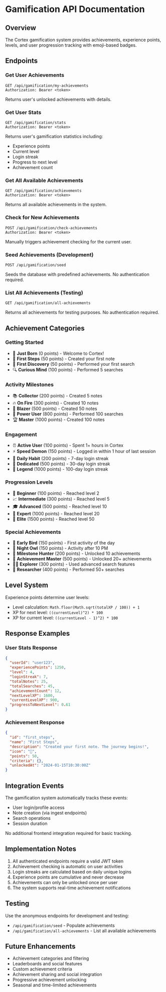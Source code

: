 # Gamification API Documentation

## Overview
The Cortex gamification system provides achievements, experience points, levels, and user progression tracking with emoji-based badges.

## Endpoints

### Get User Achievements
```
GET /api/gamification/my-achievements
Authorization: Bearer <token>
```
Returns user's unlocked achievements with details.

### Get User Stats
```
GET /api/gamification/stats
Authorization: Bearer <token>
```
Returns user's gamification statistics including:
- Experience points
- Current level
- Login streak
- Progress to next level
- Achievement count

### Get All Available Achievements
```
GET /api/gamification/achievements
Authorization: Bearer <token>
```
Returns all available achievements in the system.

### Check for New Achievements
```
POST /api/gamification/check-achievements
Authorization: Bearer <token>
```
Manually triggers achievement checking for the current user.

### Seed Achievements (Development)
```
POST /api/gamification/seed
```
Seeds the database with predefined achievements. No authentication required.

### List All Achievements (Testing)
```
GET /api/gamification/all-achievements
```
Returns all achievements for testing purposes. No authentication required.

## Achievement Categories

### Getting Started
- 🐣 **Just Born** (0 points) - Welcome to Cortex!
- 📝 **First Steps** (50 points) - Created your first note
- 🎯 **First Discovery** (50 points) - Performed your first search
- 🔍 **Curious Mind** (100 points) - Performed 5 searches

### Activity Milestones
- 📚 **Collector** (200 points) - Created 5 notes
- 🔥 **On Fire** (300 points) - Created 10 notes  
- 🚀 **Blazer** (500 points) - Created 50 notes
- 💪 **Power User** (800 points) - Performed 100 searches
- 🏆 **Master** (1000 points) - Created 100 notes

### Engagement
- ⏰ **Active User** (100 points) - Spent 1+ hours in Cortex
- ⚡ **Speed Demon** (150 points) - Logged in within 1 hour of last session
- 🔄 **Daily Habit** (200 points) - 7-day login streak
- 💎 **Dedicated** (500 points) - 30-day login streak
- 👑 **Legend** (1000 points) - 100-day login streak

### Progression Levels
- 🌱 **Beginner** (100 points) - Reached level 2
- 📈 **Intermediate** (300 points) - Reached level 5
- 🎓 **Advanced** (500 points) - Reached level 10
- 🌟 **Expert** (1000 points) - Reached level 20
- 🏅 **Elite** (1500 points) - Reached level 50

### Special Achievements
- 🌅 **Early Bird** (150 points) - First activity of the day
- 🌙 **Night Owl** (150 points) - Activity after 10 PM
- 🎉 **Milestone Hunter** (200 points) - Unlocked 10 achievements
- 🎯 **Achievement Master** (500 points) - Unlocked 20+ achievements
- 👨‍🔬 **Explorer** (300 points) - Used advanced search features
- 🔬 **Researcher** (400 points) - Performed 50+ searches

## Level System

Experience points determine user levels:
- Level calculation: `Math.floor(Math.sqrt(totalXP / 100)) + 1`
- XP for next level: `((currentLevel)^2) * 100`
- XP for current level: `((currentLevel - 1)^2) * 100`

## Response Examples

### User Stats Response
```json
{
  "userId": "user123",
  "experiencePoints": 1250,
  "level": 4,
  "loginStreak": 7,
  "totalNotes": 25,
  "totalSearches": 45,
  "achievementCount": 12,
  "nextLevelXP": 1600,
  "currentLevelXP": 900,
  "progressToNextLevel": 0.61
}
```

### Achievement Response
```json
{
  "id": "first_steps",
  "name": "First Steps",
  "description": "Created your first note. The journey begins!",
  "icon": "📝",
  "points": 50,
  "criteria": {},
  "unlockedAt": "2024-01-15T10:30:00Z"
}
```

## Integration Events

The gamification system automatically tracks these events:
- User login/profile access
- Note creation (via ingest endpoints)
- Search operations
- Session duration

No additional frontend integration required for basic tracking.

## Implementation Notes

1. All authenticated endpoints require a valid JWT token
2. Achievement checking is automatic on user activities
3. Login streaks are calculated based on daily unique logins
4. Experience points are cumulative and never decrease
5. Achievements can only be unlocked once per user
6. The system supports real-time achievement notifications

## Testing

Use the anonymous endpoints for development and testing:
- `/api/gamification/seed` - Populate achievements
- `/api/gamification/all-achievements` - List all available achievements

## Future Enhancements

- Achievement categories and filtering
- Leaderboards and social features  
- Custom achievement criteria
- Achievement sharing and social integration
- Progressive achievement unlocking
- Seasonal and time-limited achievements
